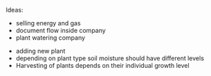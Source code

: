 Ideas:

* selling energy and gas
* document flow inside company
* plant watering company
 - adding new plant
 - depending on plant type soil moisture should have different levels
 - Harvesting of plants depends on their individual growth level
